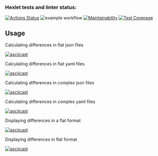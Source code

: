 ### Hexlet tests and linter status:
[![Actions Status](https://github.com/Faizik12/python-project-50/workflows/hexlet-check/badge.svg)](https://github.com/Faizik12/python-project-50/actions)
![example workflow](https://github.com/Faizik12/python-project-50/actions/workflows/checking-correctness.yml/badge.svg)
[![Maintainability](https://api.codeclimate.com/v1/badges/170c4b690b93d475d5eb/maintainability)](https://codeclimate.com/github/Faizik12/python-project-50/maintainability)
[![Test Coverage](https://api.codeclimate.com/v1/badges/170c4b690b93d475d5eb/test_coverage)](https://codeclimate.com/github/Faizik12/python-project-50/test_coverage)

## Usage

Calculating differences in flat json files


[![asciicast](https://asciinema.org/a/2PseMvGb6kxoew7VEEq7xWs1P.svg)](https://asciinema.org/a/2PseMvGb6kxoew7VEEq7xWs1P)

Calculating differences in flat yaml files

[![asciicast](https://asciinema.org/a/2i11hG7xlyAqcjX7XhitzwgvH.svg)](https://asciinema.org/a/2i11hG7xlyAqcjX7XhitzwgvH)

Calculating differences in complex json files

[![asciicast](https://asciinema.org/a/wyqd6zVE8HjUFbG9710JvFyLj.svg)](https://asciinema.org/a/wyqd6zVE8HjUFbG9710JvFyLj)

Calculating differences in complex yaml files

[![asciicast](https://asciinema.org/a/wyqd6zVE8HjUFbG9710JvFyLj.svg)](https://asciinema.org/a/wyqd6zVE8HjUFbG9710JvFyLj)

Displaying differences in a flat format

[![asciicast](https://asciinema.org/a/aCLTcSGKI0CPIoM8E12htR0ul.svg)](https://asciinema.org/a/aCLTcSGKI0CPIoM8E12htR0ul)

Displaying differences in flat format

[![asciicast](https://asciinema.org/a/BzUNJlM2cIPZbw5zj1kn9ZlzG.svg)](https://asciinema.org/a/BzUNJlM2cIPZbw5zj1kn9ZlzG)